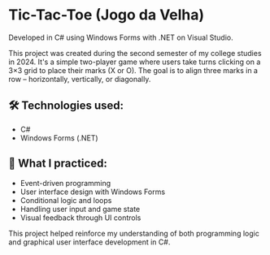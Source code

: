 # Tic-Tac-Toe (Jogo da Velha)

Developed in C# using Windows Forms with .NET on Visual Studio.

This project was created during the second semester of my college studies in 2024. It's a simple two-player game where users take turns clicking on a 3×3 grid to place their marks (X or O). The goal is to align three marks in a row – horizontally, vertically, or diagonally.

## 🛠️ **Technologies used**:  
- C#  
- Windows Forms (.NET)

## 🎯 **What I practiced**:  
- Event-driven programming  
- User interface design with Windows Forms  
- Conditional logic and loops  
- Handling user input and game state  
- Visual feedback through UI controls

This project helped reinforce my understanding of both programming logic and graphical user interface development in C#.
